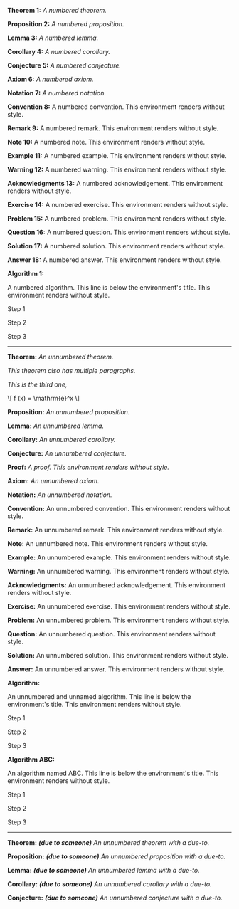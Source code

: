 **Theorem 1:** *A numbered theorem.*

**Proposition 2:** *A numbered proposition.*

**Lemma 3:** *A numbered lemma.*

**Corollary 4:** *A numbered corollary.*

**Conjecture 5:** *A numbered conjecture.*

**Axiom 6:** *A numbered axiom.*

**Notation 7:** *A numbered notation.*

**Convention 8:** A numbered convention. This environment renders without 
style.

**Remark 9:** A numbered remark. This environment renders without style.

**Note 10:** A numbered note. This environment renders without style.

**Example 11:** A numbered example. This environment renders without style.

**Warning 12:** A numbered warning. This environment renders without style.

**Acknowledgments 13:** A numbered acknowledgement. This environment renders 
without style.

**Exercise 14:** A numbered exercise. This environment renders without style.

**Problem 15:** A numbered problem. This environment renders without style.

**Question 16:** A numbered question. This environment renders without style.

**Solution 17:** A numbered solution. This environment renders without style.

**Answer 18:** A numbered answer. This environment renders without style.

**Algorithm 1:**

A numbered algorithm. This line is below the environment's title. This 
environment renders without style.

Step 1

Step 2

Step 3



---



**Theorem:** *An unnumbered theorem.*

*This theorem also has multiple paragraphs.*

*This is the third one,*

\\[ f (x) = \mathrm{e}^x \\]

**Proposition:** *An unnumbered proposition.*

**Lemma:** *An unnumbered lemma.*

**Corollary:** *An unnumbered corollary.*

**Conjecture:** *An unnumbered conjecture.*

**Proof:** *A proof. This environment renders without style.*

**Axiom:** *An unnumbered axiom.*

**Notation:** *An unnumbered notation.*

**Convention:** An unnumbered convention. This environment renders without 
style.

**Remark:** An unnumbered remark. This environment renders without style.

**Note:** An unnumbered note. This environment renders without style.

**Example:** An unnumbered example. This environment renders without style.

**Warning:** An unnumbered warning. This environment renders without style.

**Acknowledgments:** An unnumbered acknowledgement. This environment renders 
without style.

**Exercise:** An unnumbered exercise. This environment renders without style.

**Problem:** An unnumbered problem. This environment renders without style.

**Question:** An unnumbered question. This environment renders without style.

**Solution:** An unnumbered solution. This environment renders without style.

**Answer:** An unnumbered answer. This environment renders without style.

**Algorithm:**

An unnumbered and unnamed algorithm. This line is below the environment's 
title. This environment renders without style.

Step 1

Step 2

Step 3

**Algorithm ABC:**

An algorithm named ABC. This line is below the environment's title. This 
environment renders without style.

Step 1

Step 2

Step 3



---



**Theorem:**  ***(due to someone)** An unnumbered theorem with a due-to.*

**Proposition:**  ***(due to someone)** An unnumbered proposition with a 
due-to.*

**Lemma:**  ***(due to someone)** An unnumbered lemma with a due-to.*

**Corollary:**  ***(due to someone)** An unnumbered corollary with a due-to.*

**Conjecture:**  ***(due to someone)** An unnumbered conjecture with a 
due-to.*
